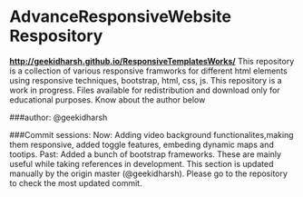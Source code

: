 AdvanceResponsiveWebsite Respository 
=======
**http://geekidharsh.github.io/ResponsiveTemplatesWorks/**
This repository is a collection of various responsive framworks for different html elements using responsive techniques, bootstrap, html, css, js. This repository is a work in progress. Files available for redistribution and download only for educational purposes. Know about the author below

###author: 
@geekidharsh

###Commit sessions:
Now: Adding video background functionalites,making them responsive, added toggle features, embeding dynamic maps and tootips. 
Past: Added a bunch of bootstrap frameworks. These are mainly useful while taking references in development. 
This section is updated manually by the origin master (@geekidharsh). Please go to the repository to check the most updated commit. 
